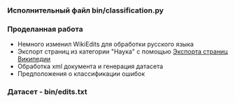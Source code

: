 ### Исполнительный файл bin/classification.py

### Проделанная работа
* Немного изменил WikiEdits для обработки русского языка
* Экспорт страниц из категории "Наука" с помощью [Экспорта страниц Википедии](https://ru.wikipedia.org/wiki/Служебная:Экспорт)
* Обработка xml документа и генерация датасета
* Предположения о классификации ошибок

### Датасет - bin/edits.txt
